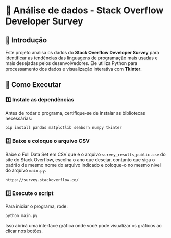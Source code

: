 # 📌 Análise de dados - Stack Overflow Developer Survey

&#x20;&#x20;

## 📝 Introdução

Este projeto analisa os dados do **Stack Overflow Developer Survey** para identificar as tendências das linguagens de programação mais usadas e mais desejadas pelos desenvolvedores. Ele utiliza Python para processamento dos dados e visualização interativa com **Tkinter**.

## 🚀 Como Executar

### 1️⃣ **Instale as dependências**

Antes de rodar o programa, certifique-se de instalar as bibliotecas necessárias:

```bash
pip install pandas matplotlib seaborn numpy tkinter
```

### 2️⃣ **Baixe e coloque o arquivo CSV**

Baixe o Full Data Set em CSV que é o arquivo `survey_results_public.csv` do site do Stack Overflow, escolha o ano que desejar, contanto que siga o padrão de mesmo nome do arquivo indicado e coloque-o no mesmo nivel do arquivo `main.py`.

```bash
https://survey.stackoverflow.co/
```

### 3️⃣ **Execute o script**

Para iniciar o programa, rode:

```bash
python main.py
```

Isso abrirá uma interface gráfica onde você pode visualizar os gráficos ao clicar nos botões.
